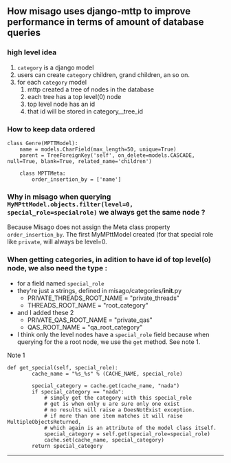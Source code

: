 
## How misago uses django-mttp to improve performance in terms of amount of database queries  

### high level idea  
1. `category` is a django model
1. users can create `category` children, grand children, an so on.
1. for each `category` model
   1. mttp created a tree of nodes in the database
   1. each tree has a top level(0) node 
   1. top level node has an id
   1. that id will be stored in category__tree_id


### How to keep data ordered  
```
class Genre(MPTTModel):
    name = models.CharField(max_length=50, unique=True)
    parent = TreeForeignKey('self', on_delete=models.CASCADE, null=True, blank=True, related_name='children')

    class MPTTMeta:
        order_insertion_by = ['name']
```  

### Why in misago when querying `MyMPttModel.objects.filter(level=0, special_role=specialrole)` we always get the same node ?  
Because Misago does not assign the Meta class property `order_insertion_by`. 
The first MyMPttModel created (for that special role like `private`, will always be level=0.  


### When getting categories, in adition to have id of top level(o) node, we also need the type :
* for a field named `special_role`
* they're just a strings, defined in misago/categories/__init__.py
  * PRIVATE_THREADS_ROOT_NAME = "private_threads"
  * THREADS_ROOT_NAME = "root_category"
* and I added these 2
  * PRIVATE_QAS_ROOT_NAME = "private_qas"
  * QAS_ROOT_NAME = "qa_root_category"
* I think only the level nodes have a `special_role` field because when querying for the a root node, we use the `get` method. See note 1.


Note 1  
```
def get_special(self, special_role):
        cache_name = "%s_%s" % (CACHE_NAME, special_role)

        special_category = cache.get(cache_name, "nada")
        if special_category == "nada":
            # simply get the category with this special_role
            # get is when only u are sure only one exist
            # no results will raise a DoesNotExist exception.
            # if more than one item matches it will raise MultipleObjectsReturned, 
            # which again is an attribute of the model class itself.
            special_category = self.get(special_role=special_role)
            cache.set(cache_name, special_category)
        return special_category
```

-----------------
